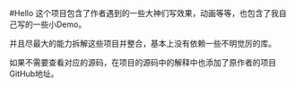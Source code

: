 #Hello
这个项目包含了作者遇到的一些大神们写效果，动画等等，也包含了我自己写的一些小Demo。

并且尽最大的能力拆解这些项目并整合，基本上没有依赖一些不明觉厉的库。

如果不需要查看对应的源码，在项目的源码中的解释中也添加了原作者的项目GitHub地址。

